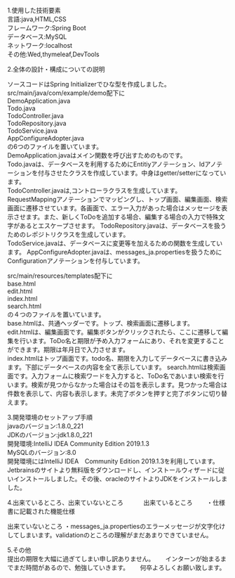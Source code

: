1.使用した技術要素  
言語:java,HTML,CSS  
フレームワーク:Spring Boot  
データベース:MySQL  
ネットワーク:localhost  
その他:Wed,thymeleaf,DevTools 

2.全体の設計・構成についての説明

ソースコードはSpring Initializerでひな型を作成しました。  
src/main/java/com/example/demo配下に  
DemoApplication.java  
Todo.java  
TodoController.java  
TodoRepository.java  
TodoService.java  
AppConfigureAdopter.java  
の6つのファイルを置いています。  
DemoApplication.javaはメイン関数を呼び出すためのものです。  
Todo.javaは、データベースを利用するためにEntitiyアノテーション、Idアノテーションを付与させたクラスを作成しています。中身はgetter/setterになっています。  
TodoController.javaは,コントローラクラスを生成しています。RequestMappingアノテーションでマッピングし、トップ画面、編集画面、検索画面に遷移させています。各画面で、エラー入力があった場合はメッセージを表示させます。また、新しくToDoを追加する場合、編集する場合の入力で特殊文字があるとエスケープさせます。
TodoRepository.javaは、データベースを扱うためのレポジトリクラスを生成しています。  
TodoService.javaは、データベースに変更等を加えるための関数を生成しています。
AppConfigureAdopter.javaは、messages_ja.propertiesを扱うためにConfigurationアノテーションを付与しています。

src/main/resources/templates配下に  
base.html  
edit.html  
index.html  
search.html  
の４つのファイルを置いています。  
base.htmlは、共通ヘッダーです。トップ、検索画面に遷移します。  
edit.htmlは、編集画面です。編集ボタンがクリックされたら、ここに遷移して編集を行います。ToDo名と期限が予め入力フォームにあり、それを変更することができます。期限は年月日で入力させます。  
index.htmlはトップ画面です。todo名、期限を入力してデータベースに書き込みます。下部にデータベースの内容を全て表示しています。
search.htmlは検索画面です。入力フォームに検索ワードを入力すると、ToDo名であいまい検索を行います。検索が見つからなかった場合はその旨を表示します。見つかった場合は件数を表示して、内容も表示します。未完了ボタンを押すと完了ボタンに切り替えます。    

3.開発環境のセットアップ手順  
javaのバージョン:1.8.0_221  
JDKのバージョン:jdk1.8.0_221  
開発環境:IntelliJ IDEA Community Edition 2019.1.3  
MySQLのバージョン:8.0  
開発環境にはIntelliJ IDEA　Community Edition 2019.1.3を利用しています。  
Jetbrainsのサイトより無料版をダウンロードし、インストールウィザードに従いインストールしました。その後、oracleのサイトよりJDKをインストールしました。

4.出来ているところ、出来ていないところ　　　
出来ているところ　　
・仕様書に記載された機能仕様

出来ていないところ
・messages_ja.propertiesのエラーメッセージが文字化けしてしまいます。validationのところの理解がまだあまりできていません。　　

5.その他  
提出の期限を大幅に過ぎてしまい申し訳ありません。　　
インターンが始まるまでまだ時間があるので、勉強していきます。　　
何卒よろしくお願い致します。
